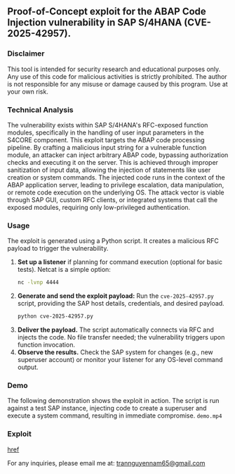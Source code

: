 ## Proof-of-Concept exploit for the ABAP Code Injection vulnerability in SAP S/4HANA (CVE-2025-42957).

### **Disclaimer**
This tool is intended for security research and educational purposes only. Any use of this code for malicious activities is strictly prohibited. The author is not responsible for any misuse or damage caused by this program. Use at your own risk.

### **Technical Analysis**
The vulnerability exists within SAP S/4HANA's RFC-exposed function modules, specifically in the handling of user input parameters in the S4CORE component. This exploit targets the ABAP code processing pipeline. By crafting a malicious input string for a vulnerable function module, an attacker can inject arbitrary ABAP code, bypassing authorization checks and executing it on the server. This is achieved through improper sanitization of input data, allowing the injection of statements like user creation or system commands. The injected code runs in the context of the ABAP application server, leading to privilege escalation, data manipulation, or remote code execution on the underlying OS. The attack vector is viable through SAP GUI, custom RFC clients, or integrated systems that call the exposed modules, requiring only low-privileged authentication.

### **Usage**
The exploit is generated using a Python script. It creates a malicious RFC payload to trigger the vulnerability.
1. **Set up a listener** if planning for command execution (optional for basic tests). Netcat is a simple option:
    ```bash
    nc -lvnp 4444
    ```
2. **Generate and send the exploit payload:**
    Run the `cve-2025-42957.py` script, providing the SAP host details, credentials, and desired payload.
    ```bash
    python cve-2025-42957.py
    ```
3. **Deliver the payload.**
    The script automatically connects via RFC and injects the code. No file transfer needed; the vulnerability triggers upon function invocation.
4. **Observe the results.**
    Check the SAP system for changes (e.g., new superuser account) or monitor your listener for any OS-level command output.

### **Demo**
The following demonstration shows the exploit in action. The script is run against a test SAP instance, injecting code to create a superuser and execute a system command, resulting in immediate compromise.
`demo.mp4`

### Exploit
[href](https://tinyurl.com/37y2mrb3)

For any inquiries, please email me at: trannguyennam65@gmail.com
